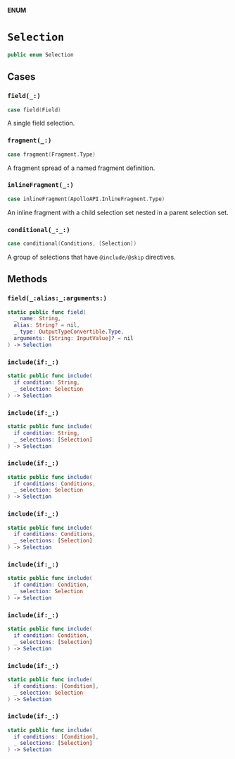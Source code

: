 **ENUM**

# `Selection`

```swift
public enum Selection
```

## Cases
### `field(_:)`

```swift
case field(Field)
```

A single field selection.

### `fragment(_:)`

```swift
case fragment(Fragment.Type)
```

A fragment spread of a named fragment definition.

### `inlineFragment(_:)`

```swift
case inlineFragment(ApolloAPI.InlineFragment.Type)
```

An inline fragment with a child selection set nested in a parent selection set.

### `conditional(_:_:)`

```swift
case conditional(Conditions, [Selection])
```

A group of selections that have `@include/@skip` directives.

## Methods
### `field(_:alias:_:arguments:)`

```swift
static public func field(
  _ name: String,
  alias: String? = nil,
  _ type: OutputTypeConvertible.Type,
  arguments: [String: InputValue]? = nil
) -> Selection
```

### `include(if:_:)`

```swift
static public func include(
  if condition: String,
  _ selection: Selection
) -> Selection
```

### `include(if:_:)`

```swift
static public func include(
  if condition: String,
  _ selections: [Selection]
) -> Selection
```

### `include(if:_:)`

```swift
static public func include(
  if conditions: Conditions,
  _ selection: Selection
) -> Selection
```

### `include(if:_:)`

```swift
static public func include(
  if conditions: Conditions,
  _ selections: [Selection]
) -> Selection
```

### `include(if:_:)`

```swift
static public func include(
  if condition: Condition,
  _ selection: Selection
) -> Selection
```

### `include(if:_:)`

```swift
static public func include(
  if condition: Condition,
  _ selections: [Selection]
) -> Selection
```

### `include(if:_:)`

```swift
static public func include(
  if conditions: [Condition],
  _ selection: Selection
) -> Selection
```

### `include(if:_:)`

```swift
static public func include(
  if conditions: [Condition],
  _ selections: [Selection]
) -> Selection
```
